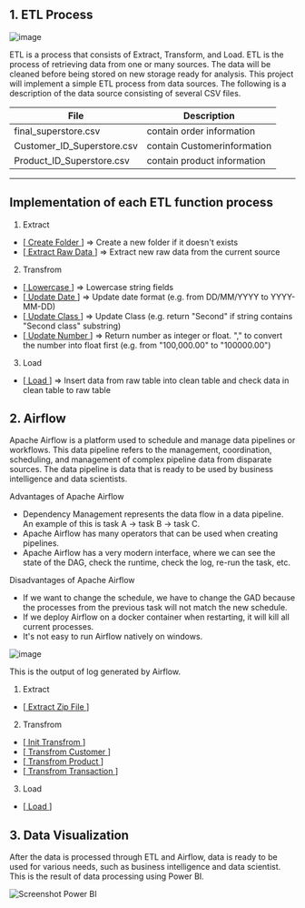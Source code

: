 ## 1. ETL Process

![image](https://user-images.githubusercontent.com/57904007/189003432-5a2e0c9e-39a5-4c1d-9cc2-a54709c07aef.png)

ETL is a process that consists of Extract, Transform, and Load. ETL is the process of retrieving data from one or many sources. The data will be cleaned before being stored on new storage ready for analysis.
This project will implement a simple ETL process from data sources. The following is a description of the data source consisting of several CSV files.

| File                       | Description                 |
| -------------------------- | --------------------------- |
| final_superstore.csv       | contain order information   |
| Customer_ID_Superstore.csv | contain Customerinformation |
| Product_ID_Superstore.csv  | contain product information |

---

## Implementation of each ETL function process

1. Extract

- [[ Create Folder ](https://github.com/lanaahm/CloudMiddleWare-Assignment/blob/main/dags/extract.py#L13)] => Create a new folder if it doesn't exists
- [[ Extract Raw Data ](https://github.com/lanaahm/CloudMiddleWare-Assignment/blob/main/dags/extract.py#L19)] => Extract new raw data from the current source

2. Transfrom

- [[ Lowercase ](https://github.com/lanaahm/CloudMiddleWare-Assignment/blob/main/dags/transform.py#L17)] => Lowercase string fields
- [[ Update Date ](https://github.com/lanaahm/CloudMiddleWare-Assignment/blob/main/dags/transform.py#L23)] => Update date format (e.g. from DD/MM/YYYY to YYYY-MM-DD)
- [[ Update Class ](https://github.com/lanaahm/CloudMiddleWare-Assignment/blob/main/dags/transform.py#L37)] => Update Class (e.g. return "Second" if string contains "Second class" substring)
- [[ Update Number ](https://github.com/lanaahm/CloudMiddleWare-Assignment/blob/main/dags/transform.py#L46)] => Return number as integer or float. "," to convert the number into float first (e.g. from "100,000.00" to "100000.00")

3. Load

- [[ Load ](https://github.com/lanaahm/CloudMiddleWare-Assignment/blob/main/dags/load.py)] => Insert data from raw table into clean table and check data in clean table to raw table

## 2. Airflow

Apache Airflow is a platform used to schedule and manage data pipelines or workflows. This data pipeline refers to the management, coordination, scheduling, and management of complex pipeline data from disparate sources. The data pipeline is data that is ready to be used by business intelligence and data scientists.

Advantages of Apache Airflow

- Dependency Management represents the data flow in a data pipeline. An example of this is task A -> task B -> task C.
- Apache Airflow has many operators that can be used when creating pipelines.
- Apache Airflow has a very modern interface, where we can see the state of the DAG, check the runtime, check the log, re-run the task, etc.

Disadvantages of Apache Airflow

- If we want to change the schedule, we have to change the GAD because the processes from the previous task will not match the new schedule.
- If we deploy Airflow on a docker container when restarting, it will kill all current processes.
- It's not easy to run Airflow natively on windows.

![image](https://user-images.githubusercontent.com/57904007/189002658-8aedd0a1-92a6-4add-9472-5d666cb31403.png)

This is the output of log generated by Airflow.

1. Extract

- [[ Extract Zip File ](https://github.com/lanaahm/CloudMiddleWare-Assignment/blob/main/logs/READMME.md#Extract)]

2. Transfrom

- [[ Init Transfrom ](https://github.com/lanaahm/CloudMiddleWare-Assignment/blob/main/logs/READMME.md#Transfrom)]
- [[ Transfrom Customer ](https://github.com/lanaahm/CloudMiddleWare-Assignment/blob/main/logs/READMME.md#Transfrom)]
- [[ Transfrom Product ](https://github.com/lanaahm/CloudMiddleWare-Assignment/blob/main/logs/READMME.md#Transfrom)]
- [[ Transfrom Transaction ](https://github.com/lanaahm/CloudMiddleWare-Assignment/blob/main/logs/READMME.md#Transfrom)]

3. Load

- [[ Load ](https://github.com/lanaahm/CloudMiddleWare-Assignment/blob/main/logs/READMME.md#Load)]

## 3. Data Visualization

After the data is processed through ETL and Airflow, data is ready to be used for various needs, such as business intelligence and data scientist. This is the result of data processing using Power BI.

![Screenshot Power BI](https://user-images.githubusercontent.com/57904007/189000388-275f77af-3429-4312-8172-99c632394c44.jpg)
